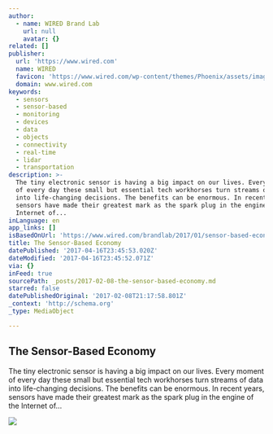 ```yaml
---
author:
  - name: WIRED Brand Lab
    url: null
    avatar: {}
related: []
publisher:
  url: 'https://www.wired.com'
  name: WIRED
  favicon: 'https://www.wired.com/wp-content/themes/Phoenix/assets/images/favicon.ico'
  domain: www.wired.com
keywords:
  - sensors
  - sensor-based
  - monitoring
  - devices
  - data
  - objects
  - connectivity
  - real-time
  - lidar
  - transportation
description: >-
  The tiny electronic sensor is having a big impact on our lives. Every moment
  of every day these small but essential tech workhorses turn streams of data
  into life-changing decisions. The benefits can be enormous. In recent years,
  sensors have made their greatest mark as the spark plug in the engine of the
  Internet of...
inLanguage: en
app_links: []
isBasedOnUrl: 'https://www.wired.com/brandlab/2017/01/sensor-based-economy/'
title: The Sensor-Based Economy
datePublished: '2017-04-16T23:45:53.020Z'
dateModified: '2017-04-16T23:45:52.071Z'
via: {}
inFeed: true
sourcePath: _posts/2017-02-08-the-sensor-based-economy.md
starred: false
datePublishedOriginal: '2017-02-08T21:17:58.801Z'
_context: 'http://schema.org'
_type: MediaObject

---
```

<article style=""><h1>The Sensor-Based Economy</h1><p>The tiny electronic sensor is having a big impact on our lives. Every moment of every day these small but essential tech workhorses turn streams of data into life-changing decisions. The benefits can be enormous. In recent years, sensors have made their greatest mark as the spark plug in the engine of the Internet of...</p><img src="https://assets.wired.com/photos/w_2064/wp-content/uploads/2017/01/GettyImages-184286481.jpg" /></article>